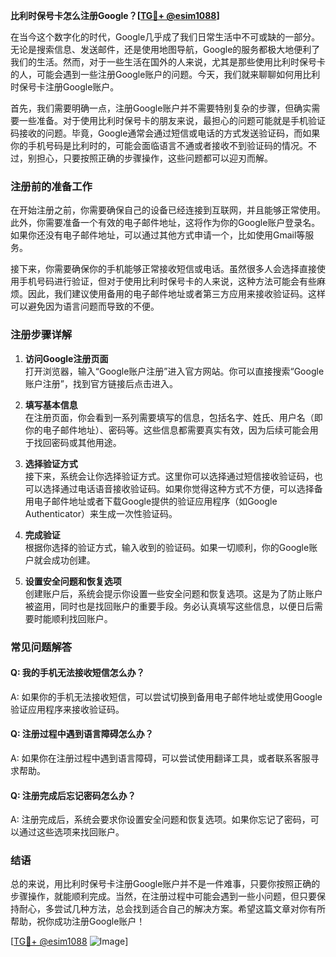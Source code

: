 **比利时保号卡怎么注册Google？[[TG💪+ @esim1088](https://t.me/s/esim1088)]**

在当今这个数字化的时代，Google几乎成了我们日常生活中不可或缺的一部分。无论是搜索信息、发送邮件，还是使用地图导航，Google的服务都极大地便利了我们的生活。然而，对于一些生活在国外的人来说，尤其是那些使用比利时保号卡的人，可能会遇到一些注册Google账户的问题。今天，我们就来聊聊如何用比利时保号卡注册Google账户。

首先，我们需要明确一点，注册Google账户并不需要特别复杂的步骤，但确实需要一些准备。对于使用比利时保号卡的朋友来说，最担心的问题可能就是手机验证码接收的问题。毕竟，Google通常会通过短信或电话的方式发送验证码，而如果你的手机号码是比利时的，可能会面临语言不通或者接收不到验证码的情况。不过，别担心，只要按照正确的步骤操作，这些问题都可以迎刃而解。

### 注册前的准备工作

在开始注册之前，你需要确保自己的设备已经连接到互联网，并且能够正常使用。此外，你需要准备一个有效的电子邮件地址，这将作为你的Google账户登录名。如果你还没有电子邮件地址，可以通过其他方式申请一个，比如使用Gmail等服务。

接下来，你需要确保你的手机能够正常接收短信或电话。虽然很多人会选择直接使用手机号码进行验证，但对于使用比利时保号卡的人来说，这种方法可能会有些麻烦。因此，我们建议使用备用的电子邮件地址或者第三方应用来接收验证码。这样可以避免因为语言问题而导致的不便。

### 注册步骤详解

1. **访问Google注册页面**  
   打开浏览器，输入“Google账户注册”进入官方网站。你可以直接搜索“Google账户注册”，找到官方链接后点击进入。

2. **填写基本信息**  
   在注册页面，你会看到一系列需要填写的信息，包括名字、姓氏、用户名（即你的电子邮件地址）、密码等。这些信息都需要真实有效，因为后续可能会用于找回密码或其他用途。

3. **选择验证方式**  
   接下来，系统会让你选择验证方式。这里你可以选择通过短信接收验证码，也可以选择通过电话语音接收验证码。如果你觉得这种方式不方便，可以选择备用电子邮件地址或者下载Google提供的验证应用程序（如Google Authenticator）来生成一次性验证码。

4. **完成验证**  
   根据你选择的验证方式，输入收到的验证码。如果一切顺利，你的Google账户就会成功创建。

5. **设置安全问题和恢复选项**  
   创建账户后，系统会提示你设置一些安全问题和恢复选项。这是为了防止账户被盗用，同时也是找回账户的重要手段。务必认真填写这些信息，以便日后需要时能顺利找回账户。

### 常见问题解答

#### Q: 我的手机无法接收短信怎么办？
A: 如果你的手机无法接收短信，可以尝试切换到备用电子邮件地址或使用Google验证应用程序来接收验证码。

#### Q: 注册过程中遇到语言障碍怎么办？
A: 如果你在注册过程中遇到语言障碍，可以尝试使用翻译工具，或者联系客服寻求帮助。

#### Q: 注册完成后忘记密码怎么办？
A: 注册完成后，系统会要求你设置安全问题和恢复选项。如果你忘记了密码，可以通过这些选项来找回账户。

### 结语

总的来说，用比利时保号卡注册Google账户并不是一件难事，只要你按照正确的步骤操作，就能顺利完成。当然，在注册过程中可能会遇到一些小问题，但只要保持耐心，多尝试几种方法，总会找到适合自己的解决方案。希望这篇文章对你有所帮助，祝你成功注册Google账户！

[[TG💪+ @esim1088](https://t.me/s/esim1088) ![Image](https://i.postimg.cc/4NQfJmqS/Snipaste-2025-05-13-00-14-12.png)]